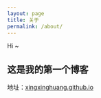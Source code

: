 ```yaml
---
layout: page
title: 关于
permalink: /about/
---
```


Hi ~ 

## 这是我的第一个博客


地址：[xingxinghuang.github.io](xingxinghuang.github.io)

![]()

